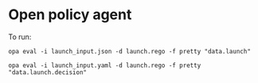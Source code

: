 # Open policy agent

To run:

```
opa eval -i launch_input.json -d launch.rego -f pretty "data.launch"

opa eval -i launch_input.yaml -d launch.rego -f pretty "data.launch.decision"

```
